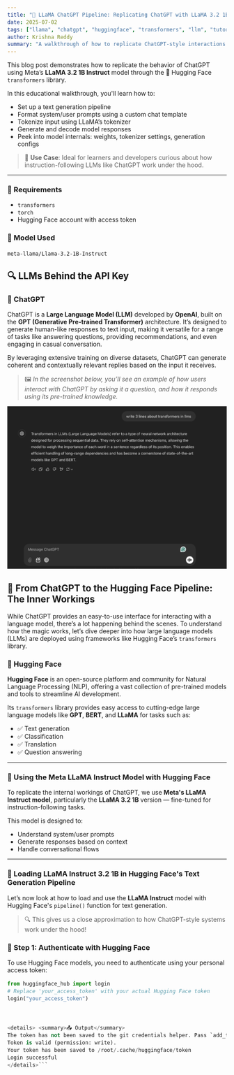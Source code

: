 ```yaml
---
title: "🦙 LLaMA ChatGPT Pipeline: Replicating ChatGPT with LLaMA 3.2 1B"
date: 2025-07-02
tags: ["llama", "chatgpt", "huggingface", "transformers", "llm", "tutorial"]
author: Krishna Reddy
summary: "A walkthrough of how to replicate ChatGPT-style interactions using Meta's LLaMA 3.2 1B Instruct model and Hugging Face's Transformers library."
---
```


This blog post demonstrates how to replicate the behavior of ChatGPT using Meta’s **LLaMA 3.2 1B Instruct** model through the 🤗 Hugging Face `transformers` library.

In this educational walkthrough, you'll learn how to:

- Set up a text generation pipeline
- Format system/user prompts using a custom chat template
- Tokenize input using LLaMA’s tokenizer
- Generate and decode model responses
- Peek into model internals: weights, tokenizer settings, generation configs

> 📌 **Use Case**: Ideal for learners and developers curious about how instruction-following LLMs like ChatGPT work under the hood.

---

### 🔧 Requirements

- `transformers`
- `torch`
- Hugging Face account with access token

### 🚀 Model Used

`meta-llama/Llama-3.2-1B-Instruct`

## 🔍 LLMs Behind the API Key

### 💬 ChatGPT

ChatGPT is a **Large Language Model (LLM)** developed by **OpenAI**, built on the **GPT (Generative Pre-trained Transformer)** architecture. It’s designed to generate human-like responses to text input, making it versatile for a range of tasks like answering questions, providing recommendations, and even engaging in casual conversation.

By leveraging extensive training on diverse datasets, ChatGPT can generate coherent and contextually relevant replies based on the input it receives.

> 🖼️ *In the screenshot below, you’ll see an example of how users interact with ChatGPT by asking it a question, and how it responds using its pre-trained knowledge.*

![ChatGPT Interaction Example](/images/llama-chatgpt-pipeline/chatgpt-example.png)


## 🚀 From ChatGPT to the Hugging Face Pipeline: The Inner Workings

While ChatGPT provides an easy-to-use interface for interacting with a language model, there’s a lot happening behind the scenes. To understand how the magic works, let’s dive deeper into how large language models (LLMs) are deployed using frameworks like Hugging Face’s `transformers` library.

### 🤗 Hugging Face

**Hugging Face** is an open-source platform and community for Natural Language Processing (NLP), offering a vast collection of pre-trained models and tools to streamline AI development.

Its `transformers` library provides easy access to cutting-edge large language models like **GPT**, **BERT**, and **LLaMA** for tasks such as:

- ✅ Text generation
- ✅ Classification
- ✅ Translation
- ✅ Question answering

---

### 🦙 Using the Meta LLaMA Instruct Model with Hugging Face

To replicate the internal workings of ChatGPT, we use **Meta's LLaMA Instruct model**, particularly the **LLaMA 3.2 1B** version — fine-tuned for instruction-following tasks.

This model is designed to:

- Understand system/user prompts
- Generate responses based on context
- Handle conversational flows

---

### 🧪 Loading LLaMA Instruct 3.2 1B in Hugging Face's Text Generation Pipeline

Let’s now look at how to load and use the **LLaMA Instruct** model with Hugging Face's `pipeline()` function for text generation.

> 🔍 This gives us a close approximation to how ChatGPT-style systems work under the hood!

### 🔐 Step 1: Authenticate with Hugging Face

To use Hugging Face models, you need to authenticate using your personal access token:

```python
from huggingface_hub import login
# Replace 'your_access_token' with your actual Hugging Face token
login("your_access_token")



<details> <summary>📤 Output</summary>
The token has not been saved to the git credentials helper. Pass `add_to_git_credential=True` in this function directly or `--add-to-git-credential` if using via `huggingface-cli` if you want to set the git credential as well.
Token is valid (permission: write).
Your token has been saved to /root/.cache/huggingface/token
Login successful
</details>```
